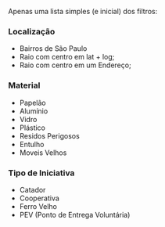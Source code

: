 Apenas uma lista simples (e inicial) dos filtros:

### Localização
* Bairros de São Paulo
* Raio com centro em lat + log;
* Raio com centro em um Endereço;

### Material
* Papelão
* Alumínio
* Vidro
* Plástico
* Residos Perigosos
* Entulho
* Moveis Velhos

### Tipo de Iniciativa
* Catador
* Cooperativa
* Ferro Velho
* PEV (Ponto de Entrega Voluntária)


